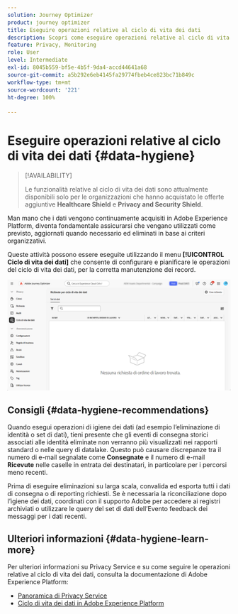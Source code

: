 ```yaml
---
solution: Journey Optimizer
product: journey optimizer
title: Eseguire operazioni relative al ciclo di vita dei dati
description: Scopri come eseguire operazioni relative al ciclo di vita dei dati
feature: Privacy, Monitoring
role: User
level: Intermediate
exl-id: 8045b559-bf5e-4b5f-9da4-accd44641a68
source-git-commit: a5b292e6eb4145fa29774fbeb4ce823bc71b849c
workflow-type: tm+mt
source-wordcount: '221'
ht-degree: 100%

---
```


# Eseguire operazioni relative al ciclo di vita dei dati {#data-hygiene}

>[!AVAILABILITY]
>
>Le funzionalità relative al ciclo di vita dei dati sono attualmente disponibili solo per le organizzazioni che hanno acquistato le offerte aggiuntive **Healthcare Shield** e **Privacy and Security Shield**.

Man mano che i dati vengono continuamente acquisiti in Adobe Experience Platform, diventa fondamentale assicurarsi che vengano utilizzati come previsto, aggiornati quando necessario ed eliminati in base ai criteri organizzativi.

Queste attività possono essere eseguite utilizzando il menu **[!UICONTROL Ciclo di vita dei dati]** che consente di configurare e pianificare le operazioni del ciclo di vita dei dati, per la corretta manutenzione dei record.

![](assets/data-hygiene.png)


## Consigli {#data-hygiene-recommendations}

Quando esegui operazioni di igiene dei dati (ad esempio l’eliminazione di identità o set di dati), tieni presente che gli eventi di consegna storici associati alle identità eliminate non verranno più visualizzati nei rapporti standard o nelle query di datalake. Questo può causare discrepanze tra il numero di e-mail segnalate come **Consegnate** e il numero di e-mail **Ricevute** nelle caselle in entrata dei destinatari, in particolare per i percorsi meno recenti.

Prima di eseguire eliminazioni su larga scala, convalida ed esporta tutti i dati di consegna o di reporting richiesti. Se è necessaria la riconciliazione dopo l’igiene dei dati, coordinati con il supporto Adobe per accedere ai registri archiviati o utilizzare le query del set di dati dell’Evento feedback dei messaggi per i dati recenti.

## Ulteriori informazioni {#data-hygiene-learn-more}

Per ulteriori informazioni su Privacy Service e su come seguire le operazioni relative al ciclo di vita dei dati, consulta la documentazione di Adobe Experience Platform:

* [Panoramica di Privacy Service](https://experienceleague.adobe.com/docs/experience-platform/privacy/home.html?lang=it)
* [Ciclo di vita dei dati in Adobe Experience Platform](https://experienceleague.adobe.com/docs/experience-platform/hygiene/home.html?lang=it)
